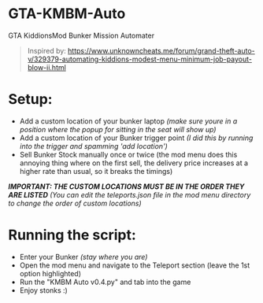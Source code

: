# GTA-KMBM-Auto
GTA KiddionsMod Bunker Mission Automater
> Inspired by: https://www.unknowncheats.me/forum/grand-theft-auto-v/329379-automating-kiddions-modest-menu-minimum-job-payout-blow-ii.html


# Setup:

* Add a custom location of your bunker laptop _(make sure youre in a position where the popup for sitting in the seat will show up)_
* Add a custom location of your Bunker trigger point _(I did this by running into the trigger and spamming 'add location')_
* Sell Bunker Stock manually once or twice (the mod menu does this annoying thing where on the first sell, the delivery price increases at a higher rate than usual, so it breaks the timings)

_**IMPORTANT: THE CUSTOM LOCATIONS MUST BE IN THE ORDER THEY ARE LISTED** (You can edit the teleports.json file in the mod menu directory to change the order of custom locations)_


# Running the script:

* Enter your Bunker _(stay where you are)_
* Open the mod menu and navigate to the Teleport section (leave the 1st option highlighted)
* Run the "KMBM Auto v0.4.py" and tab into the game
* Enjoy stonks :)
